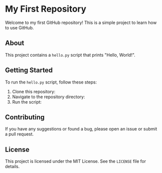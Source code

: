 # My First Repository

Welcome to my first GitHub repository! This is a simple project to learn how to use GitHub.

## About
This project contains a `hello.py` script that prints "Hello, World!".

## Getting Started
To run the `hello.py` script, follow these steps:
1. Clone this repository:
2. Navigate to the repository directory:
3. Run the script:

## Contributing
If you have any suggestions or found a bug, please open an issue or submit a pull request.

## License
This project is licensed under the MIT License. See the `LICENSE` file for details.
